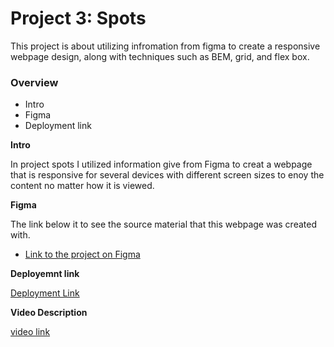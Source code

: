 # Project 3: Spots

This project is about utilizing infromation from figma to create a responsive webpage design, along with techniques such as BEM, grid, and flex box.

### Overview

- Intro
- Figma
- Deployment link

**Intro**

In project spots I utilized information give from Figma to creat a webpage that is responsive for several devices with different screen sizes to enoy the content no matter how it is viewed.

**Figma**

The link below it to see the source material that this webpage was created with.

- [Link to the project on Figma](https://www.figma.com/file/BBNm2bC3lj8QQMHlnqRsga/Sprint-3-Project-%E2%80%94-Spots?type=design&node-id=2%3A60&mode=design&t=afgNFybdorZO6cQo-1)

**Deployemnt link**

[Deployment Link](https://tlvines86.github.io/se_project_spots)

**Video Description**

[video link](https://www.loom.com/share/e70122a3588344c7b81e79d5724e5ca9?sid=38386cf8-f417-4a90-9004-6eafab1e4b6b)
